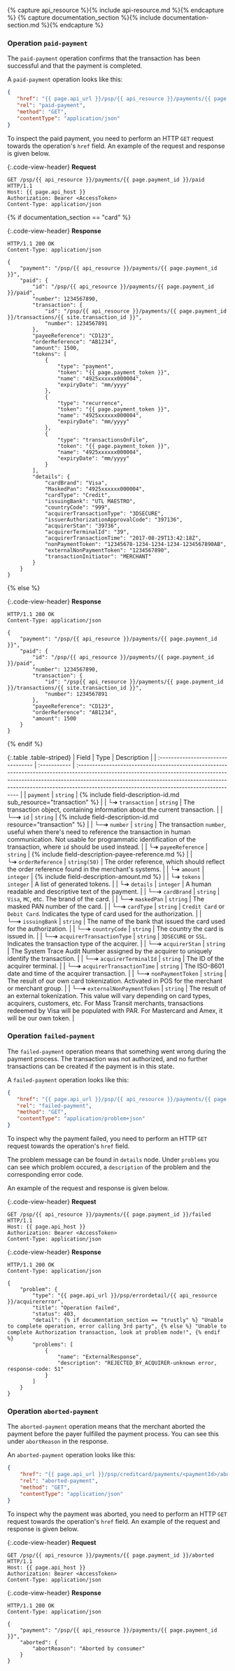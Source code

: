 {% capture api_resource %}{% include api-resource.md %}{% endcapture %}
{% capture documentation_section %}{% include documentation-section.md %}{% endcapture %}

### Operation `paid-payment`

The `paid-payment` operation confirms that the transaction has been successful
and that the payment is completed.

A `paid-payment` operation looks like this:

```json
{
   "href": "{{ page.api_url }}/psp/{{ api_resource }}/payments/{{ page.payment_id }}/paid",
   "rel": "paid-payment",
   "method": "GET",
   "contentType": "application/json"
}
```

To inspect the paid payment, you need to perform an HTTP `GET` request
towards the operation's `href` field. An example of the request and
response is given below.

{:.code-view-header}
**Request**

```http
GET /psp/{{ api_resource }}/payments/{{ page.payment_id }}/paid HTTP/1.1
Host: {{ page.api_host }}
Authorization: Bearer <AccessToken>
Content-Type: application/json
```

{% if documentation_section == "card" %}

{:.code-view-header}
**Response**

```http
HTTP/1.1 200 OK
Content-Type: application/json

{
    "payment": "/psp/{{ api_resource }}/payments/{{ page.payment_id }}",
    "paid": {
        "id": "/psp/{{ api_resource }}/payments/{{ page.payment_id }}/paid",
        "number": 1234567890,
        "transaction": {
            "id": "/psp/{{ api_resource }}/payments/{{ page.payment_id }}/transactions/{{ site.transaction_id }}",
            "number": 1234567891
        },
        "payeeReference": "CD123",
        "orderReference": "AB1234",
        "amount": 1500,
        "tokens": [
            {
                "type": "payment",
                "token": "{{ page.payment_token }}",
                "name": "4925xxxxxx000004",
                "expiryDate": "mm/yyyy"
            },
            {
                "type": "recurrence",
                "token": "{{ page.payment_token }}",
                "name": "4925xxxxxx000004",
                "expiryDate": "mm/yyyy"
            },
            {
                "type": "transactionsOnFile",
                "token": "{{ page.payment_token }}",
                "name": "4925xxxxxx000004",
                "expiryDate": "mm/yyyy"
            }
        ],
        "details": {
            "cardBrand": "Visa",
            "MaskedPan": "4925xxxxxx000004",
            "cardType": "Credit",
            "issuingBank": "UTL MAESTRO",
            "countryCode": "999",
            "acquirerTransactionType": "3DSECURE",
            "issuerAuthorizationApprovalCode": "397136",
            "acquirerStan": "39736",
            "acquirerTerminalId": "39",
            "acquirerTransactionTime": "2017-08-29T13:42:18Z",
            "nonPaymentToken": "12345678-1234-1234-1234-1234567890AB",
            "externalNonPaymentToken": "1234567890",
            "transactionInitiator": "MERCHANT"
        }
    }
}
```
{% else %}

{:.code-view-header}
**Response**

```http
HTTP/1.1 200 OK
Content-Type: application/json

{
    "payment": "/psp/{{ api_resource }}/payments/{{ page.payment_id }}",
    "paid": {
        "id": "/psp/{{ api_resource }}/payments/{{ page.payment_id }}/paid",
        "number": 1234567890,
        "transaction": {
            "id": "/psp{{ api_resource }}/payments/{{ page.payment_id }}/transactions/{{ site.transaction_id }}",
            "number": 1234567891
        },
        "payeeReference": "CD123",
        "orderReference": "AB1234",
        "amount": 1500
    }
}
```
{% endif %}

{:.table .table-striped}
| Field                              | Type         | Description                                                                                                                                                                                                                                                                                          |
| :--------------------------------- | :----------- | :--------------------------------------------------------------------------------------------------------------------------------------------------------------------------------------------------------------------------------------------------------------------------------------------------- |
| `payment`                          | `string`     | {% include field-description-id.md sub_resource="transaction" %}                                                                                                                                                                                                                                     |
| └➔&nbsp;`transaction`              | `string`     | The transaction object, containing information about the current transaction.                                                                                                                                                                                                                        |
| └─➔&nbsp;`id`                      | `string`     | {% include field-description-id.md resource="transaction" %}                                                                                                                                                                                                                                         |
| └─➔&nbsp;`number`                  | `string`     | The transaction `number`, useful when there's need to reference the transaction in human communication. Not usable for programmatic identification of the transaction, where `id` should be used instead.                                                                                         |
| └➔&nbsp;`payeeReference`           | `string`     | {% include field-description-payee-reference.md %}                                                                                                                                                                                                       |
| └➔&nbsp;`orderReference`           | `string(50)` | The order reference, which should reflect the order reference found in the merchant's systems.                                                                                                                                                                                                              |
| └➔&nbsp;`amount`                   | `integer`    | {% include field-description-amount.md %}                                                                                                                                                                                                                                                            |
| └➔&nbsp;`tokens`                   | `integer`    | A list of generated tokens.                                                                                                                                                                                                                                                                            |
| └➔&nbsp;`details`                  | `integer`    | A human readable and descriptive text of the payment.                                                                                                                                                                                                                                                |
| └─➔&nbsp;`cardBrand`               | `string`     | `Visa`, `MC`, etc. The brand of the card.                                                                                                                                                                                                                                                            |
| └─➔&nbsp;`maskedPan`               | `string`     | The masked PAN number of the card.                                                                                                                                                                                                                                                                   |
| └─➔&nbsp;`cardType`                | `string`     | `Credit Card` or `Debit Card`. Indicates the type of card used for the authorization.                                                                                                                                                                                                                |
| └─➔&nbsp;`issuingBank`             | `string`     | The name of the bank that issued the card used for the authorization.                                                                                                                                                                                                                                |
| └─➔&nbsp;`countryCode`             | `string`     | The country the card is issued in.                                                                                                                                                                                                                                                                   |
| └─➔&nbsp;`acquirerTransactionType` | `string`     | `3DSECURE` or `SSL`. Indicates the transaction type of the acquirer.                                                                                                                                                                                                                                 |
| └─➔&nbsp;`acquirerStan`            | `string`     | The System Trace Audit Number assigned by the acquirer to uniquely identify the transaction.                                                                                                                                                                                                         |
| └─➔&nbsp;`acquirerTerminalId`      | `string`     | The ID of the acquirer terminal.                                                                                                                                                                                                                                                                     |
| └─➔&nbsp;`acquirerTransactionTime` | `string`     | The ISO-8601 date and time of the acquirer transaction.                                                                                                                                                                                                                                              |
| └─➔&nbsp;`nonPaymentToken`         | `string`     | The result of our own card tokenization. Activated in POS for the merchant or merchant group.                                                                                                                                                                                                     |
| └─➔&nbsp;`externalNonPaymentToken` | `string`     | The result of an external tokenization. This value will vary depending on card types, acquirers, customers, etc. For Mass Transit merchants, transactions redeemed by Visa will be populated with PAR. For Mastercard and Amex, it will be our own token. |

### Operation `failed-payment`

The `failed-payment` operation means that something went wrong during the
payment process. The transaction was not authorized, and no further transactions
can be created if the payment is in this state.

A `failed-payment` operation looks like this:

```json
{
   "href": "{{ page.api_url }}/psp/{{ api_resource }}/payments/{{ page.payment_id }}/failed",
   "rel": "failed-payment",
   "method": "GET",
   "contentType": "application/problem+json"
}
```

To inspect why the payment failed, you need to perform an HTTP `GET` request
towards the operation's `href` field.

The problem message can be found in `details` node. Under `problems` you can see
which problem occured, a `description` of the problem and the corresponding
error code.

An example of the request and response is given below.

{:.code-view-header}
**Request**

```http
GET /psp/{{ api_resource }}/payments/{{ page.payment_id }}/failed HTTP/1.1
Host: {{ page.api_host }}
Authorization: Bearer <AccessToken>
Content-Type: application/json
```

{:.code-view-header}
**Response**

```http
HTTP/1.1 200 OK
Content-Type: application/json

{
    "problem": {
        "type": "{{ page.api_url }}/psp/errordetail/{{ api_resource }}/acquirererror",
        "title": "Operation failed",
        "status": 403,
        "detail": {% if documentation_section == "trustly" %} "Unable to complete operation, error calling 3rd party", {% else %} "Unable to complete Authorization transaction, look at problem node!", {% endif %}
        "problems": [
            {
                "name": "ExternalResponse",
                "description": "REJECTED_BY_ACQUIRER-unknown error, response-code: 51"
            }
        ]
    }
}

```

### Operation `aborted-payment`

The `aborted-payment` operation means that the merchant aborted the payment
before the payer fulfilled the payment process. You can see this under
`abortReason` in the response.

An `aborted-payment` operation looks like this:

```json
{
    "href": "{{ page.api_url }}/psp/creditcard/payments/<paymentId>/aborted",
    "rel": "aborted-payment",
    "method": "GET",
    "contentType": "application/json"
}
```

To inspect why the payment was aborted, you need to perform an HTTP `GET`
request towards the operation's `href` field. An example of the request and
response is given below.

{:.code-view-header}
**Request**

```http
GET /psp/{{ api_resource }}/payments/{{ page.payment_id }}/aborted HTTP/1.1
Host: {{ page.api_host }}
Authorization: Bearer <AccessToken>
Content-Type: application/json
```

{:.code-view-header}
**Response**

```http
HTTP/1.1 200 OK
Content-Type: application/json

{
    "payment": "/psp/{{ api_resource }}/payments/{{ page.payment_id }}",
    "aborted": {
        "abortReason": "Aborted by consumer"
    }
}
```
